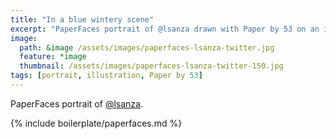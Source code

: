 ```yaml
---
title: "In a blue wintery scene"
excerpt: "PaperFaces portrait of @lsanza drawn with Paper by 53 on an iPad."
image: 
  path: &image /assets/images/paperfaces-lsanza-twitter.jpg 
  feature: *image
  thumbnail: /assets/images/paperfaces-lsanza-twitter-150.jpg
tags: [portrait, illustration, Paper by 53]
---
```


PaperFaces portrait of [@lsanza](http://twitter.com/lsanza).

{% include boilerplate/paperfaces.md %}
